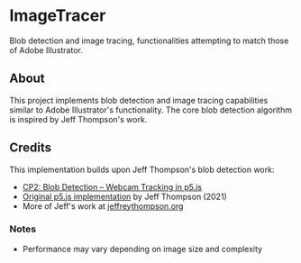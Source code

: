 # ImageTracer

Blob detection and image tracing, functionalities attempting to match those of Adobe Illustrator.

## About

This project implements blob detection and image tracing capabilities similar to Adobe Illustrator's functionality. The core blob detection algorithm is inspired by Jeff Thompson's work.

## Credits

This implementation builds upon Jeff Thompson's blob detection work:

-   [CP2: Blob Detection – Webcam Tracking in p5.js](https://www.youtube.com/watch?v=G7u26vfiUX8)
-   [Original p5.js implementation](https://editor.p5js.org/jeffThompson/sketches/rFeSWevtU) by Jeff Thompson (2021)
-   More of Jeff's work at [jeffreythompson.org](http://jeffreythompson.org)

### Notes

-   Performance may vary depending on image size and complexity
